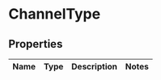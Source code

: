 

# ChannelType

## Properties

Name | Type | Description | Notes
------------ | ------------- | ------------- | -------------




